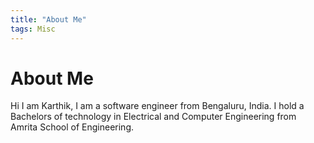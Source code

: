 ```yaml
---
title: "About Me"
tags: Misc
---
```


# About Me

Hi I am Karthik, I am a software engineer from Bengaluru, India. I hold a Bachelors of technology in Electrical and Computer Engineering from Amrita School of Engineering. 
